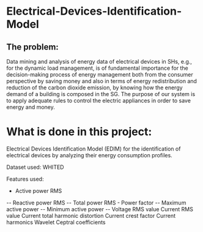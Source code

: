 # Electrical-Devices-Identification-Model

## The problem: 
    
Data mining and analysis of energy data of electrical devices in SHs, e.g., for the dynamic load management, is of fundamental importance for the decision-making process of energy management both from the consumer perspective by saving money and also in terms of energy redistribution and reduction of the carbon dioxide emission, by knowing how the energy demand of a building is composed in the SG. 
The purpose of our system is to apply adequate rules to control the electric appliances in order to save energy and money.

# What is done in this project:

Electrical Devices Identification Model (EDIM) for the identification of electrical devices by analyzing their energy consumption profiles. 
                     
Dataset used: WHITED
          
 
 Features used:
<ul>
    <li> Active power RMS</li>
    </ul>
-- Reactive power RMS
-- Total power RMS
- Power factor
-- Maximum active power 
-- Minimum active power
-- Voltage RMS value 
Current RMS value
Current total harmonic distortion
Current crest factor
Current harmonics
Wavelet Ceptral coefficients  

